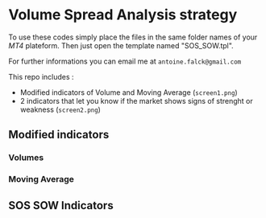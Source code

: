 # Volume Spread Analysis strategy

To use these codes simply place the files in the same folder names of your *MT4* plateform.
Then just open the template named "SOS_SOW.tpl".

For further informations you can email me at `antoine.falck@gmail.com`

This repo includes :
- Modified indicators of Volume and Moving Average (`screen1.png`)
- 2 indicators that let you know if the market shows signs of strenght or weakness (`screen2.png`)

## Modified indicators

### Volumes

### Moving Average

## SOS SOW Indicators
